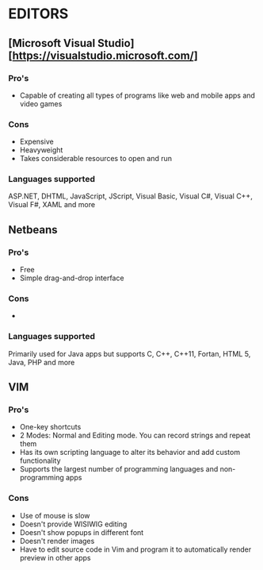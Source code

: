 # EDITORS 

## [Microsoft Visual Studio] [https://visualstudio.microsoft.com/]

### Pro's
* Capable of creating all types of programs like web and mobile apps and video games

### Cons
* Expensive
* Heavyweight 
* Takes considerable resources to open and run

### Languages supported
ASP.NET, DHTML, JavaScript, JScript, Visual Basic, Visual C#, Visual C++, Visual F#, XAML and more

## Netbeans
### Pro's
* Free
* Simple drag-and-drop interface
### Cons
* 
### Languages supported
Primarily used for Java apps but supports C, C++, C++11, Fortan, HTML 5, Java, PHP and more

## VIM
### Pro's
* One-key shortcuts
* 2 Modes: Normal and Editing mode. You can record strings and repeat them
* Has its own scripting language to alter its behavior and add custom functionality
* Supports the largest number of programming languages and non-programming apps

### Cons
* Use of mouse is slow
* Doesn't provide WISIWIG editing
* Doesn't show popups in different font
* Doesn't render images
* Have to edit source code in Vim and program it to automatically render preview in other apps

